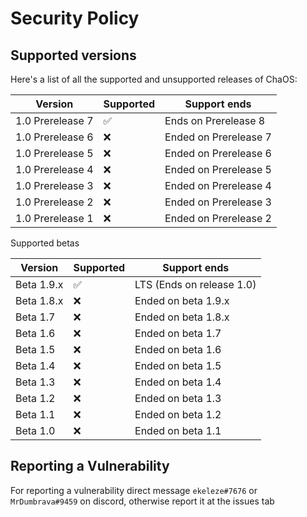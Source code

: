 # Security Policy

## Supported versions

Here's a list of all the supported and unsupported releases of ChaOS:

| Version  | Supported              | Support ends |
| -------- | ---------------------- | ------------ |
| 1.0 Prerelease 7 | :white_check_mark: | Ends on Prerelease 8
| 1.0 Prerelease 6 | :x:                | Ended on Prerelease 7
| 1.0 Prerelease 5 | :x:                | Ended on Prerelease 6
| 1.0 Prerelease 4 | :x:                | Ended on Prerelease 5
| 1.0 Prerelease 3 | :x:                | Ended on Prerelease 4
| 1.0 Prerelease 2 | :x:                | Ended on Prerelease 3
| 1.0 Prerelease 1 | :x:                | Ended on Prerelease 2

Supported betas

| Version  | Supported              | Support ends |
| -------- | ---------------------- | ------------ |
| Beta 1.9.x   | :white_check_mark: | LTS (Ends on release 1.0)
| Beta 1.8.x   | :x:                | Ended on beta 1.9.x
| Beta 1.7     | :x:                | Ended on beta 1.8.x
| Beta 1.6     | :x:                | Ended on beta 1.7
| Beta 1.5     | :x:                | Ended on beta 1.6
| Beta 1.4     | :x:                | Ended on beta 1.5
| Beta 1.3     | :x:                | Ended on beta 1.4
| Beta 1.2     | :x:                | Ended on beta 1.3
| Beta 1.1     | :x:                | Ended on beta 1.2
| Beta 1.0     | :x:                | Ended on beta 1.1

## Reporting a Vulnerability

For reporting a vulnerability direct message ``ekeleze#7676`` or ``MrDumbrava#9459`` on discord, otherwise report it at the issues tab
